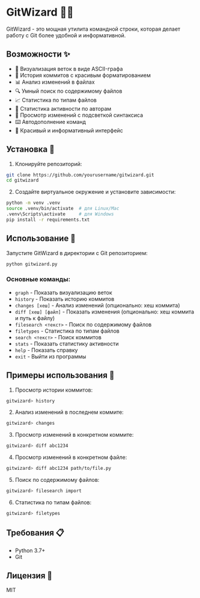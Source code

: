 # GitWizard 🧙‍♂️

GitWizard - это мощная утилита командной строки, которая делает работу с Git более удобной и информативной.

## Возможности ✨

- 🌳 Визуализация веток в виде ASCII-графа
- 📜 История коммитов с красивым форматированием
- 📊 Анализ изменений в файлах
- 🔍 Умный поиск по содержимому файлов
- 📈 Статистика по типам файлов
- 👥 Статистика активности по авторам
- 📝 Просмотр изменений с подсветкой синтаксиса
- ⌨️ Автодополнение команд
- 🎨 Красивый и информативный интерфейс

## Установка 🚀

1. Клонируйте репозиторий:
```bash
git clone https://github.com/yourusername/gitwizard.git
cd gitwizard
```

2. Создайте виртуальное окружение и установите зависимости:
```bash
python -m venv .venv
source .venv/bin/activate  # для Linux/Mac
.venv\Scripts\activate     # для Windows
pip install -r requirements.txt
```

## Использование 🎯

Запустите GitWizard в директории с Git репозиторием:

```bash
python gitwizard.py
```

### Основные команды:

- `graph` - Показать визуализацию веток
- `history` - Показать историю коммитов
- `changes [хеш]` - Анализ изменений (опционально: хеш коммита)
- `diff [хеш] [файл]` - Показать изменения (опционально: хеш коммита и путь к файлу)
- `filesearch <текст>` - Поиск по содержимому файлов
- `filetypes` - Статистика по типам файлов
- `search <текст>` - Поиск коммитов
- `stats` - Показать статистику активности
- `help` - Показать справку
- `exit` - Выйти из программы

## Примеры использования 📝

1. Просмотр истории коммитов:
```bash
gitwizard> history
```

2. Анализ изменений в последнем коммите:
```bash
gitwizard> changes
```

3. Просмотр изменений в конкретном коммите:
```bash
gitwizard> diff abc1234
```

4. Просмотр изменений в конкретном файле:
```bash
gitwizard> diff abc1234 path/to/file.py
```

5. Поиск по содержимому файлов:
```bash
gitwizard> filesearch import
```

6. Статистика по типам файлов:
```bash
gitwizard> filetypes
```

## Требования 📋

- Python 3.7+
- Git

## Лицензия 📄

MIT 